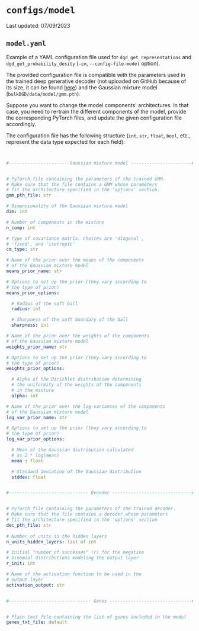 # `configs/model`

Last updated: 07/09/2023

## `model.yaml`

Example of a YAML configuration file used for `dgd_get_representations` and `dgd_get_probability_desity` (`-cm`, `--config-file-model` option).

The provided configuration file is compatible with the parameters used in the trained deep generative decoder (not uploaded on GitHub because of its size, it can be found [here](https://drive.google.com/file/d/1SZaoazkvqZ6DBF-adMQ3KRcy4Itxsz77/view?usp=sharing)) and the Gaussian mixture model (`bulkDGD/data/model/gmm.pth`). 

Suppose you want to change the model components' architectures. In that case, you need to re-train the different components of the model, provide the corresponding PyTorch files, and update the given configuration file accordingly.

The configuration file has the following structure (`int`, `str`, `float`, `bool`, etc., represent the data type expected for each field):

```yaml


#---------------------- Gaussian mixture model -----------------------#


# PyTorch file containing the parameters of the trained GMM.
# Make sure that the file contains a GMM whose parameters
# fit the architecture specified in the 'options' section.
gmm_pth_file: str

# Dimensionality of the Gaussian mixture model
dim: int

# Number of components in the mixture
n_comp: int

# Type of covariance matrix. Choices are 'diagonal',
# 'fixed', and 'isotropic'
cm_type: str

# Name of the prior over the means of the components
# of the Gaussian mixture model
means_prior_name: str

# Options to set up the prior (they vary according to
# the type of prior)
means_prior_options:

  # Radius of the soft ball
  radius: int

  # Sharpness of the soft boundary of the ball
  sharpness: int

# Name of the prior over the weights of the components
# of the Gaussian mixture model
weights_prior_name: str

# Options to set up the prior (they vary according to
# the type of prior)
weights_prior_options:

  # Alpha of the Dirichlet distribution determining
  # the uniformity of the weights of the components
  # in the mixture
  alpha: int

# Name of the prior over the log-variances of the components
# of the Gaussian mixture model
log_var_prior_name: str

# Options to set up the prior (they vary according to
# the type of prior)
log_var_prior_options:

  # Mean of the Gaussian distribution calculated
  # as 2 * log(mean)
  mean : float

  # Standard deviation of the Gaussian distribution
  stddev: float


#------------------------------ Decoder ------------------------------#


# PyTorch file containing the parameters of the trained decoder.
# Make sure that the file contains a decoder whose parameters
# fit the architecture specified in the 'options' section
dec_pth_file: str
    
# Number of units in the hidden layers
n_units_hidden_layers: list of int

# Initial "number of successes" (r) for the negative
# binomial distributions modeling the output layer
r_init: int

# Name of the activation function to be used in the
# output layer
activation_output: str


#------------------------------- Genes -------------------------------#


# Plain text file containing the list of genes included in the model
genes_txt_file: default
```

